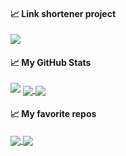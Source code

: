 #### &#x1f4c8; Link shortener project
<a href="https://silverwolfceh.github.io/" target="_blank">
  <img align="center" src="https://github-readme-stats.vercel.app/api/pin/?username=silverwolfceh&repo=silverwolfceh.github.io" />
</a>


#### &#x1f4c8; My GitHub Stats
<img src="https://github-readme-streak-stats.herokuapp.com/?user=silverwolfceh&theme=graywhite"/>
<a href="#">
<img align="center" src="https://github-readme-stats.vercel.app/api?username=silverwolfceh&show_icons=true&line_height=33&count_private=true&theme=graywhite &show_icons=true&hide_rank=true&include_all_commits=true&custom_title="  />
</a>
<a href="#">
<img align="center" src="https://github-readme-stats.vercel.app/api/top-langs/?username=silverwolfceh&&hide=javascript,css,html&langs_count=4&line_height=35&theme=graywhite&show_icons=true&custom_title=Ngôn%20Ngữ%20Yêu%20Thích" />
</a>

#### &#x1f4c8; My favorite repos
<div>
<a href="https://github.com/silverwolfceh/QHashCatGui">
  <img align="center" src="https://github-readme-stats.vercel.app/api/pin/?username=silverwolfceh&repo=QHashCatGui" />
</a>

<a href="https://github.com/silverwolfceh/raspiwifi">
  <img align="center" src="https://github-readme-stats.vercel.app/api/pin/?username=silverwolfceh&repo=raspiwifi" />
</a>
</div>
